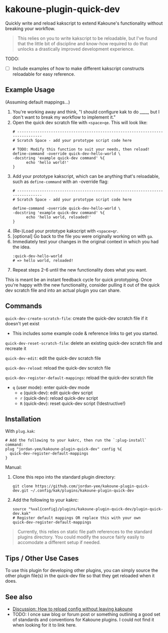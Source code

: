 # kakoune-plugin-quick-dev

Quickly write and reload kakscript to extend Kakoune's functionality without
breaking your workflow.

> This relies on you to write kakscript to be reloadable, but I've found that
> the little bit of discipline and know-how required to do that unlocks a
> drastically improved development experience.

TODO:
- [ ] Include examples of how to make different kakscript constructs reloadable
  for easy reference.

## Example Usage

(Assuming default mappings...)

1. You're working away and think, "I should configure kak to do ____, but I
   don't want to break my workflow to implement it."
2. Open the quick dev scratch file with `<space>qe`. This will look like:
   ```
   # ------------------------------------------------------------------------------
   # Scratch Space - add your prototype script code here

   # TODO: Modify this function to suit your needs, then reload!
   define-command -override quick-dev-hello-world \
   -docstring 'example quick-dev command' %{
         echo 'hello world!'
   }
   ```
3. Add your prototype kakscript, which can be anything that's reloadable, such
   as `define-command` with an -override flag:
   ```
   # ------------------------------------------------------------------------------
   # Scratch Space - add your prototype script code here

   define-command -override quick-dev-hello-world \
   -docstring 'example quick-dev command' %{
         echo 'hello world, reloaded!'
   }
   ```
4. (Re-)Load your prototype kakscript with `<space>qr`.
5. [optional] Go back to the file you were originally working on with `ga`.
6. Immediately test your changes in the original context in which you had the idea.
   ```
   :quick-dev-hello-world
   # => hello world, reloaded!
   ```
7. Repeat steps 2-6 until the new functionality does what you want.

This is meant be an instant feedback cycle for quick prototyping. Once you're
happy with the new functionality, consider pulling it out of the quick dev
scratch file and into an actual plugin you can share.

## Commands

`quick-dev-create-scratch-file`: create the quick-dev scratch file if it doesn't
yet exist
- This includes some example code & reference links to get you started.

`quick-dev-reset-scratch-file`: delete an existing quick-dev scratch file and
recreate it

`quick-dev-edit`: edit the quick-dev scratch file

`quick-dev-reload`: reload the quick-dev scratch file

`quick-dev-register-default-mappings`: reload the quick-dev scratch file
- `q` (user mode): enter quick-dev mode
  - `e` (quick-dev): edit quick-dev script
  - `r` (quick-dev): reload quick-dev script
  - `R` (quick-dev): reset quick-dev script (!destructive!)

## Installation

With `plug.kak`:
```
# Add the following to your kakrc, then run the `:plug-install` command:
plug "jordan-yee/kakoune-plugin-quick-dev" config %{
  quick-dev-register-default-mappings
}
```

Manual:
1. Clone this repo into the standard plugin directory:
   ```
   git clone https://github.com/jordan-yee/kakoune-plugin-quick-dev.git ~/.config/kak/plugins/kakoune-plugin-quick-dev
   ```
2. Add the following to your kakrc:
   ```
   source "%val{config}/plugins/kakoune-plugin-quick-dev/plugin-quick-dev.kak"
   # Register default mappings OR replace this with your own
   quick-dev-register-default-mappings
   ```

> Currently, this relies on static file path references to the standard plugins
> directory. You could modify the source fairly easily to accomodate a different
> setup if needed.

## Tips / Other Use Cases

To use this plugin for developing other plugins, you can simply source the other
plugin file(s) in the quick-dev file so that they get reloaded when it does.

## See also

- [Discussion: How to reload config without leaving kakoune](https://discuss.kakoune.com/t/how-to-reload-config-without-leaving-kakoune/1586)
- TODO: I once saw blog or forum post or something outlining a good set of
  standards and conventions for Kakoune plugins. I could not find it when
  looking for it to link here.
